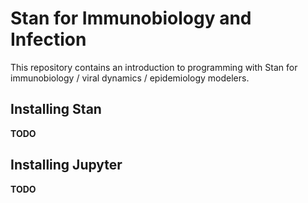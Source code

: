# Stan for Immunobiology and Infection

This repository contains an introduction to programming with Stan for immunobiology / viral dynamics / epidemiology modelers.

## Installing Stan

**TODO**

## Installing Jupyter

**TODO**
